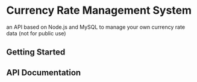 # Currency Rate Management System
an API based on Node.js and MySQL to manage your own currency rate data (not for public use)

## Getting Started
    
## API Documentation
